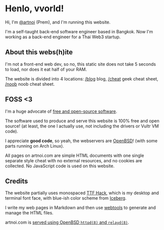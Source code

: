 # Henlo, vvorld!

Hi, I'm [@artnoi](https://twitter.com/artnoi) (Prem), and I'm running this website.

I'm a self-taught back-end software engineer based in Bangkok.
Now I'm working as a back-end engineer for a Thai Web3 startup.

## About this webs(h)ite

I'm not a front-end web dev, so no, this static site does not take 5 seconds
to load, nor does it eat half of your RAM.

The website is divided into 4 locations: [/blog](/blog/) blog,
[/cheat](/cheat) geek cheat sheet, [/noob](/noob/) noob cheat sheet.

## FOSS <3

I'm a huge advocate of [free and open-source software](https://fsf.org).

The software used to produce and serve this website is 100% free and open source!
(at least, the one I actually use, not including the drivers or Vultr VM code).

I appreciate **good code**, so yeah, the webservers are [OpenBSD](https://openbsd.org)!
(with some parts running on Arch Linux).

All pages on artnoi.com are simple HTML documents with one single separate style
cheat with no external resources, and no cookies are collected. No JavaScript code
is used on this website.

## Credits

The website partially uses monospaced [TTF Hack](https://sourcefoundry.org/hack/),
which is my desktop and terminal font face, with blue-ish color scheme from [Iceberg](https://github.com/cocopon/iceberg.vim).

I write my web pages in Markdown and then use [webtools](https://github.com/artnoi43/webtools)
to generate and manage the HTML files.

artnoi.com is [served using OpenBSD `httpd(8)` and `relayd(8)`](/blog/2022/openbsd-webserver).
